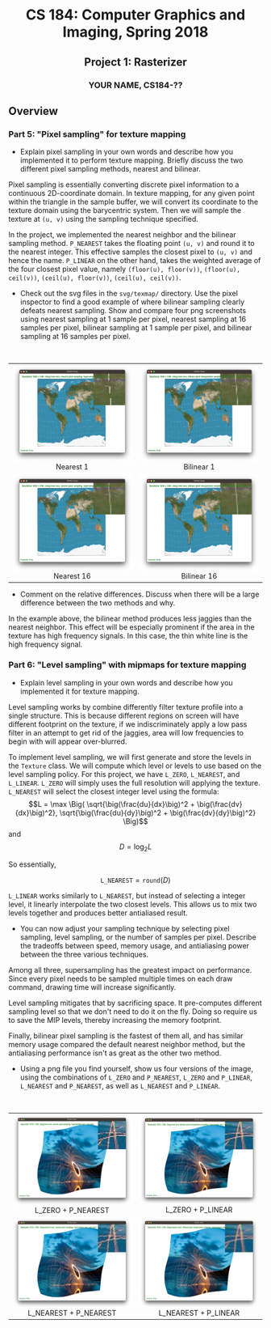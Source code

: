 <h1 align="middle">CS 184: Computer Graphics and Imaging, Spring 2018</h1>
<h2 align="middle">Project 1: Rasterizer</h1>
<h3 align="middle">YOUR NAME, CS184-??</h2>

## Overview

### Part 5: "Pixel sampling" for texture mapping

- Explain pixel sampling in your own words and describe how you implemented it to perform texture mapping. Briefly discuss the two different pixel sampling methods, nearest and bilinear.
  
Pixel sampling is essentially converting discrete pixel information to a continuous 2D-coordinate domain. In texture mapping, for any given point within the triangle in the sample buffer, we will convert its coordinate to the texture domain using the barycentric system. Then we will sample the texture at `(u, v)` using the sampling technique specified.

In the project, we implemented the nearest neighbor and the bilinear sampling method. `P_NEAREST` takes the floating point `(u, v)` and round it to the nearest integer. This effective samples the closest pixel to `(u, v)` and hence the name. `P_LINEAR` on the other hand, takes the weighted average of the four closest pixel value, namely `(floor(u), floor(v))`, `(floor(u), ceil(v))`, `(ceil(u), floor(v))`, `(ceil(u), ceil(v))`.

- Check out the svg files in the `svg/texmap/` directory. Use the pixel inspector to find a good example of where bilinear sampling clearly defeats nearest sampling. Show and compare four png screenshots using nearest sampling at 1 sample per pixel, nearest sampling at 16 samples per pixel, bilinear sampling at 1 sample per pixel, and bilinear sampling at 16 samples per pixel.

<div align="middle">
  <table style="width=100%">
    <tr>
      <td>
        <img src="images/t5-nearest-1.png" align="middle" width="400px"/>
        <figcaption align="middle">Nearest 1</figcaption>
      </td>
      <td>
        <img src="images/t5-linear-1.png" align="middle" width="400px"/>
        <figcaption align="middle">Bilinear 1</figcaption>
      </td>
    </tr>
    <br>
    <tr>
      <td>
        <img src="images/t5-nearest-16.png" align="middle" width="400px"/>
        <figcaption align="middle">Nearest 16</figcaption>
      </td>
      <td>
        <img src="images/t5-linear-16.png" align="middle" width="400px"/>
        <figcaption align="middle">Bilinear 16</figcaption>
      </td>
    </tr>
  </table>
</div>

- Comment on the relative differences. Discuss when there will be a large difference between the two methods and why.

In the example above, the bilinear method produces less jaggies than the nearest neighbor. This effect will be especially prominent if the area in the texture has high frequency signals. In this case, the thin white line is the high frequency signal.

### Part 6: "Level sampling" with mipmaps for texture mapping

- Explain level sampling in your own words and describe how you implemented it for texture mapping.

Level sampling works by combine differently filter texture profile into a single structure. This is because different regions on screen will have different footprint on the texture, if we indiscriminately apply a low pass filter in an attempt to get rid of the jaggies, area will low frequencies to begin with will appear over-blurred.

To implement level sampling, we will first generate and store the levels in the `Texture` class. We will compute which level or levels to use based on the level sampling policy. For this project, we have `L_ZERO`, `L_NEAREST`, and `L_LINEAR`. `L_ZERO` will simply uses the full resolution will applying the texture. `L_NEAREST` will select the closest integer level using the formula:
$$L = \max \Big( \sqrt{\big(\frac{du}{dx}\big)^2 + \big(\frac{dv}{dx}\big)^2},  \sqrt{\big(\frac{du}{dy}\big)^2 + \big(\frac{dv}{dy}\big)^2} \Big)$$ and 
$$D = \log_2 L$$

So essentially,

$$\texttt{L\_NEAREST} = \texttt{round}(D)$$

`L_LINEAR` works similarly to `L_NEAREST`, but instead of selecting a integer level, it linearly interpolate the two closest levels.  This allows us to mix two levels together and produces better antialiased result.

- You can now adjust your sampling technique by selecting pixel sampling, level sampling, or the number of samples per pixel. Describe the tradeoffs between speed, memory usage, and antialiasing power between the three various techniques.

Among all three, supersampling has the greatest impact on performance. Since every pixel needs to be sampled multiple times on each draw command, drawing time will increase significantly.

Level sampling mitigates that by sacrificing space. It pre-computes different sampling level so that we don't need to do it on the fly. Doing so require us to save the MIP levels, thereby increasing the memory footprint.

Finally, bilinear pixel sampling is the fastest of them all, and has similar memory usage compared the default nearest neighbor method, but the antialiasing performance isn't as great as the other two method.

- Using a png file you find yourself, show us four versions of the image, using the combinations of `L_ZERO` and `P_NEAREST`, `L_ZERO` and `P_LINEAR`, `L_NEAREST` and `P_NEAREST`, as well as `L_NEAREST` and `P_LINEAR`.

<div align="middle">
  <table style="width=100%">
    <tr>
      <td>
        <img src="images/t6-zero-nearest.png" align="middle" width="400px"/>
        <figcaption align="middle">L_ZERO + P_NEAREST</figcaption>
      </td>
      <td>
        <img src="images/t6-zero-linear.png" align="middle" width="400px"/>
        <figcaption align="middle">L_ZERO + P_LINEAR</figcaption>
      </td>
    </tr>
    <br>
    <tr>
      <td>
        <img src="images/t6-nearest-nearest.png" align="middle" width="400px"/>
        <figcaption align="middle">L_NEAREST + P_NEAREST</figcaption>
      </td>
      <td>
        <img src="images/t6-nearest-linear.png" align="middle" width="400px"/>
        <figcaption align="middle">L_NEAREST + P_LINEAR</figcaption>
      </td>
    </tr>
  </table>
</div>